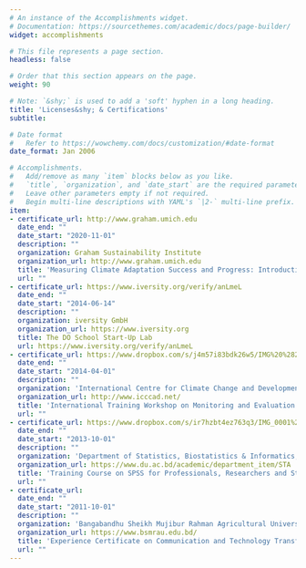 ```yaml
---
# An instance of the Accomplishments widget.
# Documentation: https://sourcethemes.com/academic/docs/page-builder/
widget: accomplishments

# This file represents a page section.
headless: false

# Order that this section appears on the page.
weight: 90

# Note: `&shy;` is used to add a 'soft' hyphen in a long heading.
title: 'Licenses&shy; & Certifications'
subtitle:

# Date format
#   Refer to https://wowchemy.com/docs/customization/#date-format
date_format: Jan 2006

# Accomplishments.
#   Add/remove as many `item` blocks below as you like.
#   `title`, `organization`, and `date_start` are the required parameters.
#   Leave other parameters empty if not required.
#   Begin multi-line descriptions with YAML's `|2-` multi-line prefix.
item:
- certificate_url: http://www.graham.umich.edu
  date_end: ""
  date_start: "2020-11-01"
  description: ""
  organization: Graham Sustainability Institute 
  organization_url: http://www.graham.umich.edu
  title: 'Measuring Climate Adaptation Success and Progress: Introduction to the Resilience Metrics'
  url: ""
- certificate_url: https://www.iversity.org/verify/anLmeL
  date_end: ""
  date_start: "2014-06-14"
  description: ""
  organization: iversity GmbH
  organization_url: https://www.iversity.org
  title: The DO School Start-Up Lab
  url: https://www.iversity.org/verify/anLmeL
- certificate_url: https://www.dropbox.com/s/j4m57i83bdk26w5/IMG%20%282%29.jpg
  date_end: ""
  date_start: "2014-04-01"
  description: ""
  organization: 'International Centre for Climate Change and Development (ICCCAD)'
  organization_url: http://www.icccad.net/
  title: 'International Training Workshop on Monitoring and Evaluation (M&E) for Community Based Adaptation (CBA)'
  url: ""
- certificate_url: https://www.dropbox.com/s/ir7hzbt4ez763q3/IMG_0001%20%282%29.jpg
  date_end: ""
  date_start: "2013-10-01"
  description: ""
  organization: 'Department of Statistics, Biostatistics & Informatics, University of Dhaka, Bangladesh'
  organization_url: https://www.du.ac.bd/academic/department_item/STA
  title: 'Training Course on SPSS for Professionals, Researchers and Students'
  url: ""
- certificate_url: 
  date_end: ""
  date_start: "2011-10-01"
  description: ""
  organization: 'Bangabandhu Sheikh Mujibur Rahman Agricultural University'
  organization_url: https://www.bsmrau.edu.bd/
  title: 'Experience Certificate on Communication and Technology Transfer'
  url: ""
---
```

